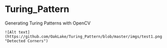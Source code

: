 # Turing_Pattern
Generating Turing Patterns with OpenCV


    ![Alt text](https://github.com/OakLake/Turing_Pattern/blob/master/imgs/test1.png "Detected Corners")
